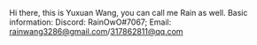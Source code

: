 Hi there, this is Yuxuan Wang, you can call me Rain as well.
Basic information: Discord: RainOwO#7067; Email: rainwang3286@gmail.com/317862811@qq.com
